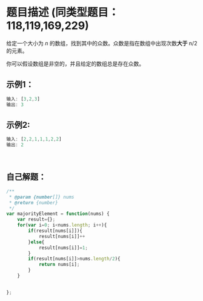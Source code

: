 # 题目描述  (同类型题目： 118,119,169,229)

给定一个大小为 *n* 的数组，找到其中的众数。众数是指在数组中出现次数**大于** n/2  的元素。

你可以假设数组是非空的，并且给定的数组总是存在众数。

## 示例1：  

```javascript
输入: [3,2,3]
输出: 3
```

## 示例2:

```javascript
输入: [2,2,1,1,1,2,2]
输出: 2
```



<br/>  

## 自己解题：  

```javascript
/**
 * @param {number[]} nums
 * @return {number}
 */
var majorityElement = function(nums) {
    var result={};
    for(var i=0; i<nums.length; i++){
        if(result[nums[i]]){
            result[nums[i]]++
        }else{
            result[nums[i]]=1;
        }
        if(result[nums[i]]>nums.length/2){
            return nums[i];
        }
    }

    
};
```







